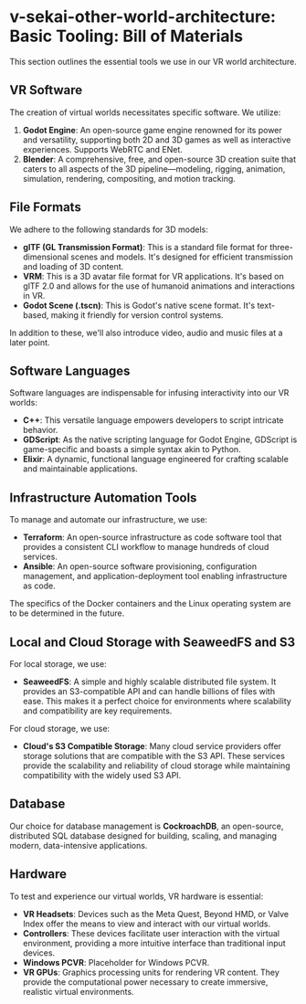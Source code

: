 # v-sekai-other-world-architecture: Basic Tooling: Bill of Materials

This section outlines the essential tools we use in our VR world architecture.

## VR Software

The creation of virtual worlds necessitates specific software. We utilize:

1. **Godot Engine**: An open-source game engine renowned for its power and versatility, supporting both 2D and 3D games as well as interactive experiences. Supports WebRTC and ENet.
2. **Blender**: A comprehensive, free, and open-source 3D creation suite that caters to all aspects of the 3D pipeline—modeling, rigging, animation, simulation, rendering, compositing, and motion tracking.

## File Formats

We adhere to the following standards for 3D models:

- **glTF (GL Transmission Format)**: This is a standard file format for three-dimensional scenes and models. It's designed for efficient transmission and loading of 3D content.
- **VRM**: This is a 3D avatar file format for VR applications. It's based on glTF 2.0 and allows for the use of humanoid animations and interactions in VR.
- **Godot Scene (.tscn)**: This is Godot's native scene format. It's text-based, making it friendly for version control systems.

In addition to these, we'll also introduce video, audio and music files at a later point.

## Software Languages

Software languages are indispensable for infusing interactivity into our VR worlds:

- **C++**: This versatile language empowers developers to script intricate behavior.
- **GDScript**: As the native scripting language for Godot Engine, GDScript is game-specific and boasts a simple syntax akin to Python.
- **Elixir**: A dynamic, functional language engineered for crafting scalable and maintainable applications.

## Infrastructure Automation Tools

To manage and automate our infrastructure, we use:

- **Terraform**: An open-source infrastructure as code software tool that provides a consistent CLI workflow to manage hundreds of cloud services.
- **Ansible**: An open-source software provisioning, configuration management, and application-deployment tool enabling infrastructure as code.

The specifics of the Docker containers and the Linux operating system are to be determined in the future.

## Local and Cloud Storage with SeaweedFS and S3

For local storage, we use:

- **SeaweedFS**: A simple and highly scalable distributed file system. It provides an S3-compatible API and can handle billions of files with ease. This makes it a perfect choice for environments where scalability and compatibility are key requirements.

For cloud storage, we use:

- **Cloud's S3 Compatible Storage**: Many cloud service providers offer storage solutions that are compatible with the S3 API. These services provide the scalability and reliability of cloud storage while maintaining compatibility with the widely used S3 API.

## Database

Our choice for database management is **CockroachDB**, an open-source, distributed SQL database designed for building, scaling, and managing modern, data-intensive applications.

## Hardware

To test and experience our virtual worlds, VR hardware is essential:

- **VR Headsets**: Devices such as the Meta Quest, Beyond HMD, or Valve Index offer the means to view and interact with our virtual worlds.
- **Controllers**: These devices facilitate user interaction with the virtual environment, providing a more intuitive interface than traditional input devices.
- **Windows PCVR**: Placeholder for Windows PCVR.
- **VR GPUs**: Graphics processing units for rendering VR content. They provide the computational power necessary to create immersive, realistic virtual environments.
